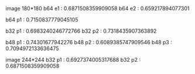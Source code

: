 image 180*180
b64 e1 : 0.6871508359909058
b64 e2 : 0.659217894077301

b64 p1 : 0.7150837779045105

b32 p1 : 0.6983240246772766
b32 p2 : 0.7318435907363892

b48 p1 : 0.74301677942276
b48 p2 : 0.6089385747909546
b48 p3 : 0.7094972133636475

image 244*244
b32 p1 : 0.6927374005317688
b32 p2 : 0.6871508359909058